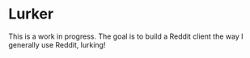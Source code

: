 # Lurker

This is a work in progress. The goal is to build a Reddit client the way I generally use Reddit, lurking!
